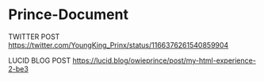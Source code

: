 # Prince-Document
TWITTER POST https://twitter.com/YoungKing_Prinx/status/1166376261540859904

LUCID BLOG POST https://lucid.blog/owieprince/post/my-html-experience-2-be3

